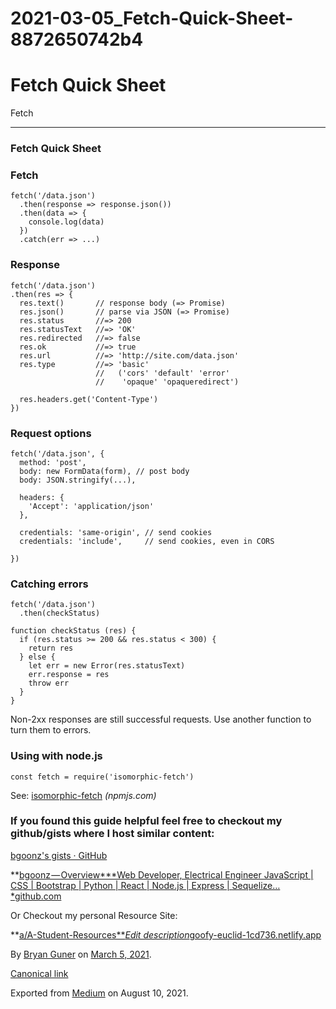 # 2021-03-05_Fetch-Quick-Sheet-8872650742b4

# Fetch Quick Sheet

Fetch

---

### Fetch Quick Sheet

### Fetch

```
fetch('/data.json')
  .then(response => response.json())
  .then(data => {
    console.log(data)
  })
  .catch(err => ...)
```

### Response

```
fetch('/data.json')
.then(res => {
  res.text()       // response body (=> Promise)
  res.json()       // parse via JSON (=> Promise)
  res.status       //=> 200
  res.statusText   //=> 'OK'
  res.redirected   //=> false
  res.ok           //=> true
  res.url          //=> 'http://site.com/data.json'
  res.type         //=> 'basic'
                   //   ('cors' 'default' 'error'
                   //    'opaque' 'opaqueredirect')
```

```
  res.headers.get('Content-Type')
})
```

### Request options

```
fetch('/data.json', {
  method: 'post',
  body: new FormData(form), // post body
  body: JSON.stringify(...),
```

```
  headers: {
    'Accept': 'application/json'
  },
```

```
  credentials: 'same-origin', // send cookies
  credentials: 'include',     // send cookies, even in CORS
```

```
})
```

### Catching errors

```
fetch('/data.json')
  .then(checkStatus)
```

```
function checkStatus (res) {
  if (res.status >= 200 && res.status < 300) {
    return res
  } else {
    let err = new Error(res.statusText)
    err.response = res
    throw err
  }
}
```

Non-2xx responses are still successful requests. Use another function to turn them to errors.

### Using with node.js

```
const fetch = require('isomorphic-fetch')
```

See: [isomorphic-fetch](https://npmjs.com/package/isomorphic-fetch) *(npmjs.com)*

### If you found this guide helpful feel free to checkout my github/gists where I host similar content:

[bgoonz's gists · GitHub](https://gist.github.com/bgoonz)

**[bgoonz — Overview***Web Developer, Electrical Engineer JavaScript | CSS | Bootstrap | Python | React | Node.js | Express | Sequelize…*github.com](https://github.com/bgoonz)

Or Checkout my personal Resource Site:

**[a/A-Student-Resources***Edit description*goofy-euclid-1cd736.netlify.app](https://goofy-euclid-1cd736.netlify.app/)

By [Bryan Guner](https://medium.com/@bryanguner) on [March 5, 2021](https://medium.com/p/8872650742b4).

[Canonical link](https://medium.com/@bryanguner/fetch-quick-sheet-8872650742b4)

Exported from [Medium](https://medium.com/) on August 10, 2021.
